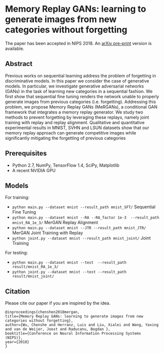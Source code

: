 Memory Replay GANs: learning to generate images from new categories without forgetting
=====================================
The paper has been accepted in NIPS 2018. An [arXiv pre-print](https://arxiv.org/abs/1809.02058) version is available. 

## Abstract
Previous works on sequential learning address the problem of forgetting in discriminative models. In this paper we consider the case of generative models. In particular, we investigate generative adversarial networks (GANs) in the task of learning new categories in a sequential fashion. We first show that sequential fine tuning renders the network unable to properly generate images from previous categories (i.e. forgetting). Addressing this problem, we propose Memory Replay GANs (MeRGANs), a conditional GAN framework that integrates a memory replay generator. We study two methods to prevent forgetting by leveraging these replays, namely joint training with replay and replay alignment. Qualitative and quantitative experimental results in MNIST, SVHN and LSUN datasets show that our memory replay approach can generate competitive images while significantly mitigating the forgetting of previous categories

## Prerequisites

- Python 2.7, NumPy, TensorFlow 1.4, SciPy, Matplotlib
- A recent NVIDIA GPU

## Models

For training:
- `python main.py --dataset mnist --result_path mnist_SFT/` Sequential Fine Tuning
- `python main.py --dataset mnist --RA --RA_factor 1e-3  --result_path mnist_RA_1e_3/` MerGAN Replay Alignment
- `python main.py --dataset mnist --JTR --result_path mnist_JTR/` MerGAN Joint Training with Replay
- `python joint.py --dataset mnist --result_path mnist_joint/` Joint Training

For testing:
- `python main.py --dataset mnist --test  --result_path result/mnist_RA_1e_3/`
- `python joint.py --dataset mnist --test --result_path result/mnist_joint/`



## Citation

Please cite our paper if you are inspired by the idea.

```
@inproceedings{chenshen2018mergan,
title={Memory Replay GANs: learning to generate images from new categories without forgetting},
author={Wu, Chenshe and Herranz, Luis and Liu, Xialei and Wang, Yaxing and van de Weijer, Joost and Raducanu, Bogdan },
booktitle={Conference on Neural Information Processing Systems (NIPS)},
year={2018}
}



